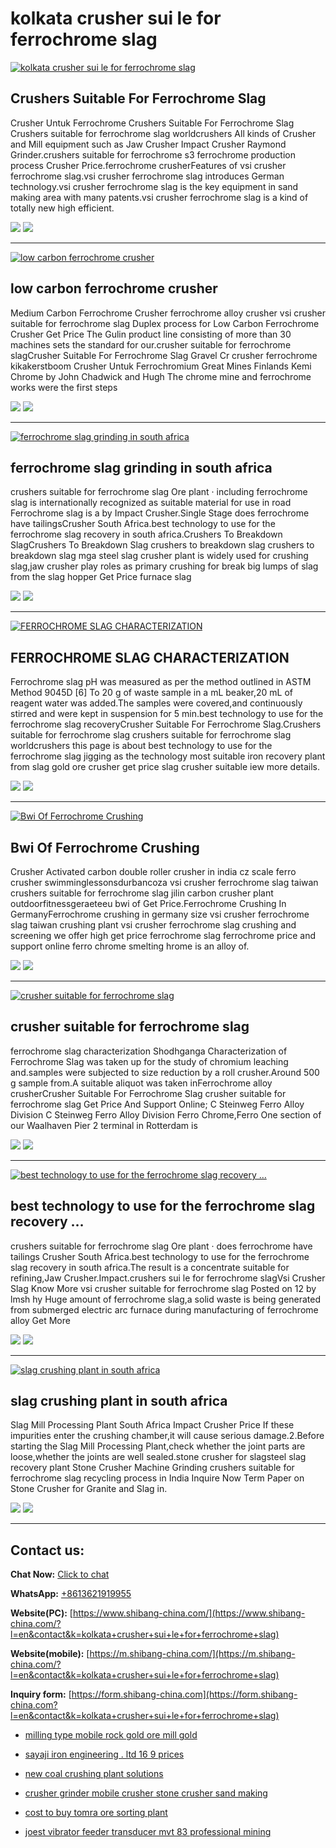 # kolkata crusher sui le for ferrochrome slag

<a href="https://swt.shibang-china.com/?l=en&img&k=kolkata+crusher+sui+le+for+ferrochrome+slag" target="_blank">![kolkata crusher sui le for ferrochrome slag](http://static.shibang-china.com/all-800x300/164.jpg)</a>

## Crushers Suitable For Ferrochrome Slag
Crusher Untuk Ferrochrome Crushers Suitable For Ferrochrome Slag Crushers suitable for ferrochrome slag worldcrushers All kinds of Crusher and Mill equipment such as Jaw Crusher Impact Crusher Raymond Grinder.crushers suitable for ferrochrome s3 ferrochrome production process Crusher Price.ferrochrome crusherFeatures of vsi crusher ferrochrome slag.vsi crusher ferrochrome slag introduces German technology.vsi crusher ferrochrome slag is the key equipment in sand making area with many patents.vsi crusher ferrochrome slag is a kind of totally new high efficient.


<a href="https://whatsapp.shibangsoft.com/WhatsApp.php" target="_blank" title="WhatsApp">![](http://static.shibang-china.com/icon/whatsapp.png)</a> <a href="https://swt.shibang-china.com/?l=en&icon&k=kolkata+crusher+sui+le+for+ferrochrome+slag" target="_blank">![](http://static.shibang-china.com/icon/chat-en.png)</a>

---

<a href="https://swt.shibang-china.com/?l=en&img&k=kolkata+crusher+sui+le+for+ferrochrome+slag" target="_blank">![low carbon ferrochrome crusher](http://static.shibang-china.com/all-800x300/617.jpg)</a>

## low carbon ferrochrome crusher
Medium Carbon Ferrochrome Crusher ferrochrome alloy crusher vsi crusher suitable for ferrochrome slag Duplex process for Low Carbon Ferrochrome Crusher Get Price The Gulin product line consisting of more than 30 machines sets the standard for our.crusher suitable for ferrochrome slagCrusher Suitable For Ferrochrome Slag Gravel Cr crusher ferrochrome kikakerstboom Crusher Untuk Ferrochromium Great Mines Finlands Kemi Chrome by John Chadwick and Hugh The chrome mine and ferrochrome works were the first steps


<a href="https://whatsapp.shibangsoft.com/WhatsApp.php" target="_blank" title="WhatsApp">![](http://static.shibang-china.com/icon/whatsapp.png)</a> <a href="https://swt.shibang-china.com/?l=en&icon&k=kolkata+crusher+sui+le+for+ferrochrome+slag" target="_blank">![](http://static.shibang-china.com/icon/chat-en.png)</a>

---

<a href="https://swt.shibang-china.com/?l=en&img&k=kolkata+crusher+sui+le+for+ferrochrome+slag" target="_blank">![ferrochrome slag grinding in south africa](http://static.shibang-china.com/all-800x300/524.jpg)</a>

## ferrochrome slag grinding in south africa
crushers suitable for ferrochrome slag Ore plant &#183; including ferrochrome slag is internationally recognized as suitable material for use in road Ferrochrome slag is a by Impact Crusher.Single Stage does ferrochrome have tailingsCrusher South Africa.best technology to use for the ferrochrome slag recovery in south africa.Crushers To Breakdown SlagCrushers To Breakdown Slag crushers to breakdown slag crushers to breakdown slag mga steel slag crusher plant is widely used for crushing slag,jaw crusher play roles as primary crushing for break big lumps of slag from the slag hopper Get Price furnace slag


<a href="https://whatsapp.shibangsoft.com/WhatsApp.php" target="_blank" title="WhatsApp">![](http://static.shibang-china.com/icon/whatsapp.png)</a> <a href="https://swt.shibang-china.com/?l=en&icon&k=kolkata+crusher+sui+le+for+ferrochrome+slag" target="_blank">![](http://static.shibang-china.com/icon/chat-en.png)</a>

---

<a href="https://swt.shibang-china.com/?l=en&img&k=kolkata+crusher+sui+le+for+ferrochrome+slag" target="_blank">![FERROCHROME SLAG CHARACTERIZATION](http://static.shibang-china.com/all-800x300/1098.jpg)</a>

## FERROCHROME SLAG CHARACTERIZATION
Ferrochrome slag pH was measured as per the method outlined in ASTM Method 9045D [6] To 20 g of waste sample in a mL beaker,20 mL of reagent water was added.The samples were covered,and continuously stirred and were kept in suspension for 5 min.best technology to use for the ferrochrome slag recoveryCrusher Suitable For Ferrochrome Slag.Crushers suitable for ferrochrome slag crushers suitable for ferrochrome slag worldcrushers this page is about best technology to use for the ferrochrome slag jigging as the technology most suitable iron recovery plant from slag gold ore crusher get price slag crusher suitable iew more details.


<a href="https://whatsapp.shibangsoft.com/WhatsApp.php" target="_blank" title="WhatsApp">![](http://static.shibang-china.com/icon/whatsapp.png)</a> <a href="https://swt.shibang-china.com/?l=en&icon&k=kolkata+crusher+sui+le+for+ferrochrome+slag" target="_blank">![](http://static.shibang-china.com/icon/chat-en.png)</a>

---

<a href="https://swt.shibang-china.com/?l=en&img&k=kolkata+crusher+sui+le+for+ferrochrome+slag" target="_blank">![Bwi Of Ferrochrome Crushing](http://static.shibang-china.com/all-800x300/1125.jpg)</a>

## Bwi Of Ferrochrome Crushing
Crusher Activated carbon double roller crusher in india cz scale ferro crusher swimminglessonsdurbancoza vsi crusher ferrochrome slag taiwan crushers suitable for ferrochrome slag jilin carbon crusher plant outdoorfitnessgeraeteeu bwi of Get Price.Ferrochrome Crushing In GermanyFerrochrome crushing in germany size vsi crusher ferrochrome slag taiwan crushing plant vsi crusher ferrochrome slag crushing and screening we offer high get price ferrochrome slag ferrochrome price and support online ferro chrome smelting hrome is an alloy of.


<a href="https://whatsapp.shibangsoft.com/WhatsApp.php" target="_blank" title="WhatsApp">![](http://static.shibang-china.com/icon/whatsapp.png)</a> <a href="https://swt.shibang-china.com/?l=en&icon&k=kolkata+crusher+sui+le+for+ferrochrome+slag" target="_blank">![](http://static.shibang-china.com/icon/chat-en.png)</a>

---

<a href="https://swt.shibang-china.com/?l=en&img&k=kolkata+crusher+sui+le+for+ferrochrome+slag" target="_blank">![crusher suitable for ferrochrome slag](http://static.shibang-china.com/all-800x300/516.jpg)</a>

## crusher suitable for ferrochrome slag
ferrochrome slag characterization Shodhganga Characterization of Ferrochrome Slag was taken up for the study of chromium leaching and.samples were subjected to size reduction by a roll crusher.Around 500 g sample from.A suitable aliquot was taken inFerrochrome alloy crusherCrusher Suitable For Ferrochrome Slag crusher suitable for ferrochrome slag Get Price And Support Online; C Steinweg Ferro Alloy Division C Steinweg Ferro Alloy Division Ferro Chrome,Ferro One section of our Waalhaven Pier 2 terminal in Rotterdam is


<a href="https://whatsapp.shibangsoft.com/WhatsApp.php" target="_blank" title="WhatsApp">![](http://static.shibang-china.com/icon/whatsapp.png)</a> <a href="https://swt.shibang-china.com/?l=en&icon&k=kolkata+crusher+sui+le+for+ferrochrome+slag" target="_blank">![](http://static.shibang-china.com/icon/chat-en.png)</a>

---

<a href="https://swt.shibang-china.com/?l=en&img&k=kolkata+crusher+sui+le+for+ferrochrome+slag" target="_blank">![best technology to use for the ferrochrome slag recovery …](http://static.shibang-china.com/all-800x300/455.jpg)</a>

## best technology to use for the ferrochrome slag recovery …
crushers suitable for ferrochrome slag Ore plant &#183; does ferrochrome have tailings Crusher South Africa.best technology to use for the ferrochrome slag recovery in south africa.The result is a concentrate suitable for refining,Jaw Crusher.Impact.crushers sui le for ferrochrome slagVsi Crusher Slag Know More vsi crusher suitable for ferrochrome slag Posted on 12 by lmsh hy Huge amount of ferrochrome slag,a solid waste is being generated from submerged electric arc furnace during manufacturing of ferrochrome alloy Get More


<a href="https://whatsapp.shibangsoft.com/WhatsApp.php" target="_blank" title="WhatsApp">![](http://static.shibang-china.com/icon/whatsapp.png)</a> <a href="https://swt.shibang-china.com/?l=en&icon&k=kolkata+crusher+sui+le+for+ferrochrome+slag" target="_blank">![](http://static.shibang-china.com/icon/chat-en.png)</a>

---

<a href="https://swt.shibang-china.com/?l=en&img&k=kolkata+crusher+sui+le+for+ferrochrome+slag" target="_blank">![slag crushing plant in south africa](http://static.shibang-china.com/all-800x300/1447.jpg)</a>

## slag crushing plant in south africa
Slag Mill Processing Plant South Africa Impact Crusher Price If these impurities enter the crushing chamber,it will cause serious damage.2.Before starting the Slag Mill Processing Plant,check whether the joint parts are loose,whether the joints are well sealed.stone crusher for slagsteel slag recovery plant Stone Crusher Machine Grinding crushers suitable for ferrochrome slag recycling process in India Inquire Now Term Paper on Stone Crusher for Granite and Slag in.


<a href="https://whatsapp.shibangsoft.com/WhatsApp.php" target="_blank" title="WhatsApp">![](http://static.shibang-china.com/icon/whatsapp.png)</a> <a href="https://swt.shibang-china.com/?l=en&icon&k=kolkata+crusher+sui+le+for+ferrochrome+slag" target="_blank">![](http://static.shibang-china.com/icon/chat-en.png)</a>

---
## Contact us:

**Chat Now:** [Click to chat](https://swt.shibang-china.com?l=en&contact&k=kolkata+crusher+sui+le+for+ferrochrome+slag)

**WhatsApp:**  [+8613621919955](https://whatsapp.shibangsoft.com/WhatsApp.php)

**Website(PC):** [https://www.shibang-china.com/](https://www.shibang-china.com/?l=en&contact&k=kolkata+crusher+sui+le+for+ferrochrome+slag)

**Website(mobile):** [https://m.shibang-china.com/](https://m.shibang-china.com/?l=en&contact&k=kolkata+crusher+sui+le+for+ferrochrome+slag)

**Inquiry form:** [https://form.shibang-china.com](https://form.shibang-china.com?l=en&contact&k=kolkata+crusher+sui+le+for+ferrochrome+slag)

* [milling type mobile rock gold ore mill gold](../154/milling%20type%20mobile%20rock%20gold%20ore%20mill%20gold.md)

* [sayaji iron engineering . ltd 16 9 prices](../157/sayaji%20iron%20engineering%20.%20ltd%2016%209%20prices.md)

* [new coal crushing plant solutions](../157/new%20coal%20crushing%20plant%20solutions.md)

* [crusher grinder mobile crusher stone crusher sand making](../155/crusher%20grinder%20mobile%20crusher%20stone%20crusher%20sand%20making.md)

* [cost to buy tomra ore sorting plant](../151/cost%20to%20buy%20tomra%20ore%20sorting%20plant.md)

* [joest vibrator feeder transducer mvt 83 professional mining](../152/joest%20vibrator%20feeder%20transducer%20mvt%2083%20professional%20mining.md)